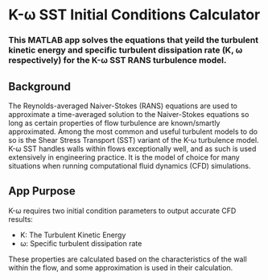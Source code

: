 # K-ω SST Initial Conditions Calculator
### This MATLAB app solves the equations that yeild the turbulent kinetic energy and specific turbulent dissipation rate (K, ω respectively) for the K-ω SST RANS turbulence model.

## Background
The Reynolds-averaged Naiver-Stokes (RANS) equations are used to approximate a time-averaged solution to the Naiver-Stokes equations so long as certain properties of flow turbulence are known/smartly approximated. Among the most common and useful turbulent models to do so is the Shear Stress Transport (SST) variant of the K-ω turbulence model. K-ω SST handles walls within flows exceptionally well, and as such is used extensively in engineering practice. It is the model of choice for many situations when running computational fluid dynamics (CFD) simulations.

## App Purpose
K-ω requires two initial condition parameters to output accurate CFD results:
- K: The Turbulent Kinetic Energy
- ω: Specific turbulent dissipation rate

These properties are calculated based on the characteristics of the wall within the flow, and some approximation is used in their calculation.

